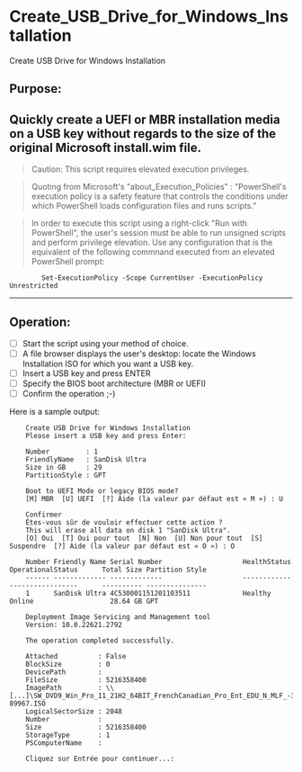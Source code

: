 # Create_USB_Drive_for_Windows_Installation
Create USB Drive for Windows Installation
 
## Purpose:
Quickly create a UEFI or MBR installation media on a USB key without regards to the size of the original Microsoft install.wim file.
------
>Caution:	This script requires elevated execution privileges.

> Quoting from Microsoft's "about_Execution_Policies" : "PowerShell's
execution policy is a safety feature that controls the conditions
under which PowerShell loads configuration files and runs scripts."

> In order to execute this script using a right-click "Run with PowerShell",
the user's session must be able to run unsigned scripts and perform
privilege elevation. Use any configuration that is the equivalent of the
following commnand executed from an elevated PowerShell prompt:

			Set-ExecutionPolicy -Scope CurrentUser -ExecutionPolicy Unrestricted
------
## Operation:
- [ ] Start the script using your method of choice.
- [ ] A file browser displays the user's desktop: locate the Windows Installation ISO for which you want a USB key.
- [ ] Insert a USB key and press ENTER
- [ ] Specify the BIOS boot architecture (MBR or UEFI)
- [ ] Confirm the operation ;-)
			
Here is a sample output:

```
	Create USB Drive for Windows Installation
	Please insert a USB key and press Enter:

	Number         : 1
	FriendlyName   : SanDisk Ultra
	Size in GB     : 29
	PartitionStyle : GPT

	Boot to UEFI Mode or legacy BIOS mode?
	[M] MBR  [U] UEFI  [?] Aide (la valeur par défaut est « M ») : U

	Confirmer
	Êtes-vous sûr de vouloir effectuer cette action ?
	This will erase all data on disk 1 "SanDisk Ultra".
	[O] Oui  [T] Oui pour tout  [N] Non  [U] Non pour tout  [S] Suspendre  [?] Aide (la valeur par défaut est « O ») : O

	Number Friendly Name Serial Number                    HealthStatus         OperationalStatus      Total Size Partition Style
	------ ------------- -------------                    ------------         -----------------      ---------- ---------------
	1      SanDisk Ultra 4C530001151201103511             Healthy              Online                   28.64 GB GPT

	Deployment Image Servicing and Management tool
	Version: 10.0.22621.2792

	The operation completed successfully.

	Attached          : False
	BlockSize         : 0
	DevicePath        :
	FileSize          : 5216358400
	ImagePath         : \\[...]\SW_DVD9_Win_Pro_11_21H2_64BIT_FrenchCanadian_Pro_Ent_EDU_N_MLF_-3_X22-89967.ISO
	LogicalSectorSize : 2048
	Number            :
	Size              : 5216358400
	StorageType       : 1
	PSComputerName    :

	Cliquez sur Entrée pour continuer...:
```

